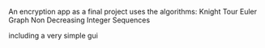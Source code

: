 An encryption app as a final project
uses the algorithms:
Knight Tour
Euler Graph
Non Decreasing Integer Sequences

including a very simple gui
